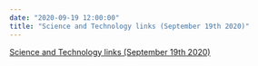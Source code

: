 ```yaml
---
date: "2020-09-19 12:00:00"
title: "Science and Technology links (September 19th 2020)"
---
```


[Science and Technology links (September 19th 2020)](/lemire/blog/2020/09-19-science-and-technology-links-september-19th-2020)

